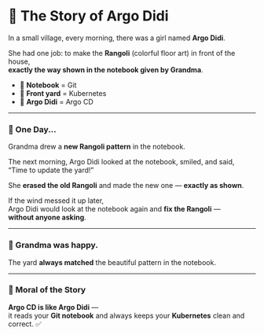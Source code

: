 # 🏡 The Story of Argo Didi

In a small village, every morning, there was a girl named **Argo Didi**.

She had one job: to make the **Rangoli** (colorful floor art) in front of the house,  
**exactly the way shown in the notebook given by Grandma**.

- 📝 **Notebook** = Git  
- 🏡 **Front yard** = Kubernetes  
- 👧 **Argo Didi** = Argo CD

---

### 📖 One Day...

Grandma drew a **new Rangoli pattern** in the notebook.

The next morning, Argo Didi looked at the notebook, smiled, and said,  
“Time to update the yard!”

She **erased the old Rangoli** and made the new one — **exactly as shown**.

If the wind messed it up later,  
Argo Didi would look at the notebook again and **fix the Rangoli** —  
**without anyone asking**.

---

### 🧓 Grandma was happy.

The yard **always matched** the beautiful pattern in the notebook.

---

### 🧠 Moral of the Story

**Argo CD is like Argo Didi** —  
it reads your **Git notebook** and always keeps your **Kubernetes** clean and correct. ✅

